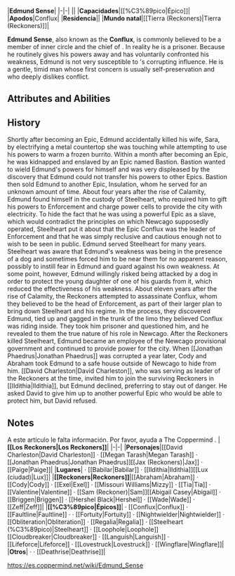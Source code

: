 |**Edmund Sense**|
|-|-|
||
|**Capacidades**|[[%C3%89pico\|Épico]]|
|**Apodos**|Conflux|
|**Residencia**||
|**Mundo natal**|[[Tierra (Reckoners)\|Tierra (Reckoners)]]|

**Edmund Sense**, also known as the  **Conflux**, is commonly believed to be a member of  inner circle and the chief of . In reality he is a prisoner.
Because he routinely gives his powers away and has voluntarily confronted his weakness, Edmund is not very susceptible to 's corrupting influence. He is a gentle, timid man whose first concern is usually self-preservation and who deeply dislikes conflict.

## Attributes and Abilities

## History
Shortly after becoming an Epic, Edmund accidentally killed his wife, Sara, by electrifying a metal countertop she was touching while attempting to use his powers to warm a frozen burrito. Within a month after becoming an Epic, he was kidnapped and enslaved by an Epic named Bastion. Bastion wanted to wield Edmund's powers for himself and was very displeased by the discovery that Edmund could not transfer his powers to other Epics. Bastion then sold Edmund to another Epic, Insulation, whom he served for an unknown amount of time.  About four years after the rise of Calamity, Edmund found himself in the custody of Steelheart, who required him to gift his powers to Enforcement and charge power cells to provide the city with electricity. To hide the fact that he was using a powerful Epic as a slave, which would contradict the principles on which Newcago supposedly operated, Steelheart put it about that the Epic Conflux was the leader of Enforcement and that he was simply reclusive and cautious enough not to wish to be seen in public. Edmund served Steelheart for many years. Steelheart was aware that Edmund's weakness was being in the presence of a dog and sometimes forced him to be near them for no apparent reason, possibly to instill fear in Edmund and guard against his own weakness. At some point, however, Edmund willingly risked being attacked by a dog in order to protect the young daughter of one of his guards from it, which reduced the effectiveness of his weakness.
About eleven years after the rise of Calamity, the Reckoners attempted to assassinate Conflux, whom they believed to be the head of Enforcement, as part of their larger plan to bring down Steelheart and his regime. In the process, they discovered Edmund, tied up and gagged in the trunk of the limo they believed Conflux was riding inside. They took him prisoner and questioned him, and he revealed to them the true nature of his role in Newcago.
After the Reckoners killed Steelheart, Edmund became an employee of the Newcago provisional government and continued to provide power for the city. When [[Jonathan Phaedrus\|Jonathan Phaedrus]] was corrupted a year later, Cody and Abraham took Edmund to a safe house outside of Newcago to hide from him. [[David Charleston\|David Charleston]], who was serving as leader of the Reckoners at the time, invited him to join the surviving Reckoners in [[Ildithia\|Ildithia]], but Edmund declined, preferring to stay out of danger. He asked David to give him up to another powerful Epic who would be able to protect him, but David refused.

## Notes

A este artículo le falta información. Por favor, ayuda a The Coppermind .
|**[[Los Reckoners\|Los Reckoners]]**|
|-|-|
|**Personajes**|[[David Charleston\|David Charleston]] · [[Megan Tarash\|Megan Tarash]] · [[Jonathan Phaedrus\|Jonathan Phaedrus]][[Jax (Reckoners)\|Jax]] · [[Paige\|Paige]]|
|**Lugares**| · [[Babilar\|Babilar]] · [[Ildithia\|Ildithia]][[Lux (ciudad)\|Lux]]|
|**[[Reckoners\|Reckoners]]**|[[Abraham\|Abraham]] · [[Cody\|Cody]] · [[Exel\|Exel]] · [[Missouri Williams\|Mizzy]] · [[Tia\|Tia]] · [[Valentine\|Valentine]] · [[Sam (Reckoner)\|Sam]][[Abigail Casey\|Abigail]] · [[Briggen\|Briggen]] · [[Hershel Black\|Hershel]] · [[Wade\|Wade]] · [[Zeff\|Zeff]]|
|**[[%C3%89pico\|Épicos]]**| · [[Conflux\|Conflux]] · [[Faultline\|Faultline]] ·  · [[Fortuity\|Fortuity]] · [[Nightwielder\|Nightwielder]] · [[Obliteration\|Obliteration]] · [[Regalia\|Regalia]] · [[Steelheart (%C3%89pico)\|Steelheart]] · [[Loophole\|Loophole]][[Cloudbreaker\|Cloudbreaker]] · [[Languish\|Languish]] · [[Lifeforce\|Lifeforce]] · [[Lovestruck\|Lovestruck]] · [[Wingflare\|Wingflare]]|
|**Otros**| ·  · [[Deathrise\|Deathrise]]|



https://es.coppermind.net/wiki/Edmund_Sense